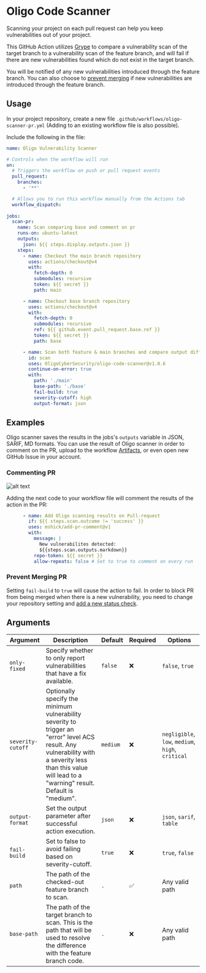 
# Oligo Code Scanner

Scanning your project on each pull request can help you keep vulnerabilities out of your project.

This GitHub Action utilizes [Grype](https://github.com/anchore/grype) to compare a vulnerability scan of the target branch to a vulnerability scan of the feature branch, and will fail if there are new vulnerabilities found which do not exist in the target branch.

You will be notified of any new vulnerabilities introduced through the feature branch. You can also choose to [prevent merging](https://docs.github.com/en/repositories/configuring-branches-and-merges-in-your-repository/managing-protected-branches/about-protected-branches#require-status-checks-before-merging) if new vulnerabilities are introduced through the feature branch.

## Usage

In your project repository, create a new file `.github/workflows/oligo-scanner-pr.yml` (Adding to an existing workflow file is also possible).

Include the following in the file:

```yaml
name: Oligo Vulnerability Scanner

# Controls when the workflow will run
on:
  # Triggers the workflow on push or pull request events
  pull_request:
    branches:
      - '**'

  # Allows you to run this workflow manually from the Actions tab
  workflow_dispatch:
  
jobs:
  scan-pr:
    name: Scan comparing base and comment on pr
    runs-on: ubuntu-latest
    outputs:
      json: ${{ steps.display.outputs.json }}
    steps:
      - name: Checkout the main branch repository
        uses: actions/checkout@v4
        with:
          fetch-depth: 0
          submodules: recursive
          token: ${{ secret }}
          path: main

      - name: Checkout base branch repository
        uses: actions/checkout@v4
        with:
          fetch-depth: 0
          submodules: recursive
          ref: ${{ github.event.pull_request.base.ref }}
          token: ${{ secret }}
          path: base

      - name: Scan both feature & main branches and compare output differences
        id: scan
        uses: OligoCyberSecurity/oligo-code-scanner@v1.0.6
        continue-on-error: true
        with:
          path: './main'
          base-path: './base'
          fail-build: true
          severity-cutoff: high
          output-format: json
```

## Examples

Oligo scanner saves the results in the jobs's `outputs` variable in JSON, SARIF, MD formats.
You can use the result of Oligo scanner in order to comment on the PR, upload to the workflow [Artifacts](https://docs.github.com/en/actions/using-workflows/storing-workflow-data-as-artifacts), or even open new GitHub Issue in your account.

### Commenting PR

![alt text](/assets/112797342/a1c8eda2-42ce-4fb1-a55f-fdf83686625a "Title")

Adding the next code to your workflow file will comment the results of the action in the PR:

```yaml
      - name: Add Oligo scanning results on Pull-request
        if: ${{ steps.scan.outcome != 'success' }}
        uses: mshick/add-pr-comment@v1
        with:
          message: |
            New vulnerabilites detected:
            ${{steps.scan.outputs.markdown}}
          repo-token: ${{ secret }}
          allow-repeats: false # Set to true to comment on every run
```

### Prevent Merging PR

Setting `fail-build`  to `true` will cause the action to fail. In order to block PR from being merged when there is a new vulnerability, you need to change your repository setting and [add a new status check](https://docs.github.com/en/repositories/configuring-branches-and-merges-in-your-repository/managing-protected-branches/about-protected-branches#require-status-checks-before-merging).

## Arguments

|Argument  |Description |Default |Required | Options |
|--|--|--|--|--|
| `only-fixed` | Specify whether to only report vulnerabilities that have a fix available. |  `false`| :x: | `false`, `true`|
| `severity-cutoff` |  Optionally specify the minimum vulnerability severity to trigger an "error" level ACS result. Any vulnerability with a severity less than this value will lead to a "warning" result.  Default is "medium".| `medium`| :x: | `negligible`, `low`, `medium`, `high`, `critical` |
| `output-format` | Set the output parameter after successful action execution.  | `json` |:x:| `json`, `sarif`, `table` |
| `fail-build` |Set to false to avoid failing based on severity-cutoff. | `true`  | :x: | `true`, `false` |
| `path` | The path of the checked-out feature branch to scan. | `.` | :white_check_mark:  | Any valid path |
| `base-path` | The path of the target branch to scan. This is the path that will be used to resolve the difference with the feature branch code. |  `.`|:x:  | Any valid path |
